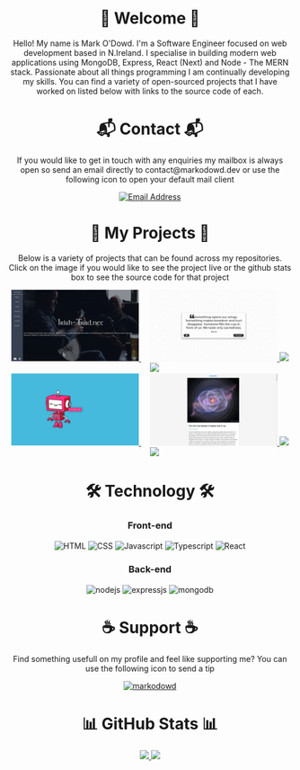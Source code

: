 <div align="center">

<h1 align="center">👋 Welcome 👋</h1>

<p>Hello! My name is Mark O'Dowd. I'm a Software Engineer focused on web development based in N.Ireland. I specialise in building modern web applications using MongoDB, Express, React (Next) and Node - The MERN stack. Passionate about all things programming I am continually developing my skills. You can find a variety of open-sourced projects that I have worked on listed below with links to the source code of each.</p>

<h1 align="center">📬 Contact 📬</h1>

<p>If you would like to get in touch with any enquiries my mailbox is always open so send an email directly to contact@markodowd.dev or use the following icon to open your default mail client</p>

<a href="mailto:contact@markodowd.dev"><img src="https://img.shields.io/badge/Send%20Email%20-D14836?logo=gmail&logoColor=white" alt="Email Address"></a>

<h1 align="center">🚀 My Projects 🚀</h1>

<p>Below is a variety of projects that can be found across my repositories. Click on the image if you would like to see the project live or the github stats box to see the source code for that project</p>

<!-- Irish Trad Image -->
<a href="https://www.irish-trad.net">
  <img width="45%" src="https://raw.githubusercontent.com/markodowd/markodowd/master/images/irish-trad.net.jpg" />
</a>
&nbsp;&nbsp;&nbsp;
<!-- Quote Generator Image -->
<a href="https://markodowd.github.io/REACT-quote-generator/">
  <img width="45%" src="https://raw.githubusercontent.com/markodowd/markodowd/master/images/REACT-quote-generator.jpg" />
</a>

<!-- Irish Trad Stats -->
<a href="https://github.com/Irish-Trad/Irish-Trad-Client">
  <img width="45%" src="https://github-readme-stats-snowy-mu.vercel.app/api/pin/?username=Irish-Trad&repo=Irish-Trad-Client&theme=github_dark" />
</a>
&nbsp;&nbsp;&nbsp;
<!-- Quote Generator Stats -->
<a href="https://github.com/markodowd/REACT-quote-generator">
  <img width="45%" src="https://github-readme-stats-snowy-mu.vercel.app/api/pin/?username=markodowd&repo=REACT-quote-generator&theme=github_dark" />
</a>

<br/>

<!-- Text to Speech Image -->
<a href="https://markodowd.github.io/REACT-text-to-speech/">
  <img width="45%" src="https://raw.githubusercontent.com/markodowd/markodowd/master/images/REACT-text-to-speech.jpg" />
</a>
&nbsp;&nbsp;&nbsp;
<!-- NASA Picture Of The Day Image -->
<a href="https://markodowd.github.io/PREACT-NASA-picture-of-the-day/">
  <img width="45%" src="https://raw.githubusercontent.com/markodowd/markodowd/master/images/NASA-picture-of-the-day.jpg" />
</a>

<!-- Text to Speech Stats -->
<a href="https://github.com/markodowd/REACT-text-to-speech">
  <img width="45%" src="https://github-readme-stats-snowy-mu.vercel.app/api/pin/?username=markodowd&repo=REACT-text-to-speech&theme=github_dark" />
</a>
&nbsp;&nbsp;&nbsp;
<!-- NASA Picture Of The Day Stats -->
<a href="https://github.com/markodowd/PREACT-NASA-picture-of-the-day/">
  <img width="45%" src="https://github-readme-stats-snowy-mu.vercel.app/api/pin/?username=markodowd&repo=PREACT-NASA-picture-of-the-day&theme=github_dark" />
</a>

<br/>

<h1 align="center">🛠️ Technology 🛠️</h1>
  <h3 align="center"> Front-end </h3>
    <p>  
      <img align="center" alt="HTML" src="https://img.shields.io/badge/HTML5-E34F26?style=for-the-badge&logo=html5&logoColor=white">
      <img align="center" alt="CSS" src="https://img.shields.io/badge/CSS3-1572B6?style=for-the-badge&logo=css3&logoColor=white">
      <img align="center" alt="Javascript" src="https://img.shields.io/badge/JavaScript-323330?style=for-the-badge&logo=javascript&logoColor=F7DF1E">
      <img align="center" alt="Typescript" src="https://img.shields.io/badge/TypeScript-007ACC?style=for-the-badge&logo=typescript&logoColor=white">
      <img align="center" alt="React" src="https://img.shields.io/badge/React-20232A?style=for-the-badge&logo=react&logoColor=61DAFB">
    </p>

  <h3 align="center"> Back-end </h3>
    <p> 
      <img align="center" alt="nodejs" src="https://img.shields.io/badge/Node.js-339933?style=for-the-badge&logo=nodedotjs&logoColor=white">
      <img align="center" alt="expressjs" src="https://img.shields.io/badge/Express.js-000000?style=for-the-badge&logo=express&logoColor=white">
      <img align="center" alt="mongodb" src="https://img.shields.io/badge/MongoDB-white?style=for-the-badge&logo=mongodb&logoColor=4EA94B">
    </p>

<h1 align="center">☕ Support ☕</h1>

<p>Find something usefull on my profile and feel like supporting me? You can use the following icon to send a tip</p>

<p align="center"><a href="https://www.buymeacoffee.com/markodowd"> <img src="https://cdn.buymeacoffee.com/buttons/v2/default-yellow.png" height="50" width="210" alt="markodowd" /></a></p>

<h1 align="center">📊 GitHub Stats 📊</h1>

  <a href="https://github.com/markodowd">
    <img height="180em" src="https://github-readme-stats.vercel.app/api?username=markodowd&show_icons=true&theme=github_dark&include_all_commits=true&count_private=true&hide_rank=true"/>
  </a>
    <a href="https://github.com/markodowd">
    <img height="180em" src="https://github-readme-stats-snowy-mu.vercel.app/api/top-langs/?username=markodowd&layout=compact&langs_count=8&theme=github_dark&hide=liquid&exclude_repo=PyCheckiO&include_private=true&include_forks=true"/>
  </a>

</div>
